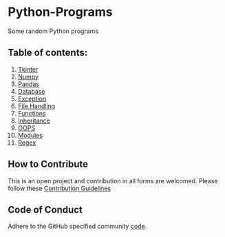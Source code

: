 # Python-Programs
Some random Python programs


## Table of contents:

1. [Tkinter](Tkinter)
2. [Numpy](numpy)
3. [Pandas](pandas)
4. [Database](database.py)
5. [Exception](exception.py)
6. [File Handling](filehandling.py)
7. [Functions](functions.py)
8. [Inheritance](inheritance.py)
9. [OOPS](oops.py)
10. [Modules](modules.py)
11. [Regex](regex.py)


## How to Contribute

This is an open project and contribution in all forms are welcomed.
Please follow these [Contribution Guidelines](CONTRIBUTING.md)

## Code of Conduct

Adhere to the GitHub specified community [code](CODE_OF_CONDUCT.md).
